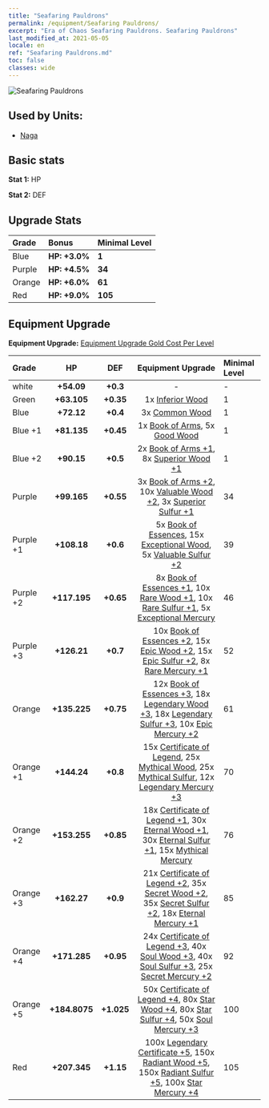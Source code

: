 ```yaml
---
title: "Seafaring Pauldrons"
permalink: /equipment/Seafaring Pauldrons/
excerpt: "Era of Chaos Seafaring Pauldrons. Seafaring Pauldrons"
last_modified_at: 2021-05-05
locale: en
ref: "Seafaring Pauldrons.md"
toc: false
classes: wide
---
```


  ![Seafaring Pauldrons](/images/e/e_6062.png)

## Used by Units:

* [Naga](/units/Naga/) 


## Basic stats
 **Stat 1:** HP

 **Stat 2:** DEF

## Upgrade Stats

  |     Grade    |   Bonus | Minimal Level | 
  |:-------------|:--------|:--------------| 
  | Blue | **HP: +3.0%** | **1** | 
  | Purple | **HP: +4.5%** | **34** | 
  | Orange | **HP: +6.0%** | **61** | 
  | Red | **HP: +9.0%** | **105** | 


## Equipment Upgrade
 **Equipment Upgrade:** [Equipment Upgrade Gold Cost Per Level](/equipment/EquipmentUpgradeCostPerLevel/) 

  |          Grade      | HP | DEF | Equipment Upgrade | Minimal Level |
  |:--------------------|:---------:|:---------:|:----------------:|:--------------|
  | white | **+54.09** | **+0.3** | - | - |
  | Green | **+63.105** | **+0.35** | 1x [Inferior Wood](/Items/mat_1/) | 1 |
  | Blue | **+72.12** | **+0.4** | 3x [Common Wood](/Items/mat_7/) | 1 |
  | Blue +1 | **+81.135** | **+0.45** | 1x [Book of Arms](/Items/mat_18/), 5x [Good Wood](/Items/mat_13/) | 1 |
  | Blue +2 | **+90.15** | **+0.5** | 2x [Book of Arms +1](/Items/mat_25/), 8x [Superior Wood +1](/Items/mat_20/) | 1 |
  | Purple | **+99.165** | **+0.55** | 3x [Book of Arms +2](/Items/mat_32/), 10x [Valuable Wood +2](/Items/mat_27/), 3x [Superior Sulfur +1](/Items/mat_22/) | 34 |
  | Purple +1 | **+108.18** | **+0.6** | 5x [Book of Essences](/Items/mat_39/), 15x [Exceptional Wood](/Items/mat_34/), 5x [Valuable Sulfur +2](/Items/mat_29/) | 39 |
  | Purple +2 | **+117.195** | **+0.65** | 8x [Book of Essences +1](/Items/mat_46/), 10x [Rare Wood +1](/Items/mat_41/), 10x [Rare Sulfur +1](/Items/mat_43/), 5x [Exceptional Mercury](/Items/mat_35/) | 46 |
  | Purple +3 | **+126.21** | **+0.7** | 10x [Book of Essences +2](/Items/mat_53/), 15x [Epic Wood +2](/Items/mat_48/), 15x [Epic Sulfur +2](/Items/mat_50/), 8x [Rare Mercury +1](/Items/mat_42/) | 52 |
  | Orange | **+135.225** | **+0.75** | 12x [Book of Essences +3](/Items/mat_60/), 18x [Legendary Wood +3](/Items/mat_55/), 18x [Legendary Sulfur +3](/Items/mat_57/), 10x [Epic Mercury +2](/Items/mat_49/) | 61 |
  | Orange +1 | **+144.24** | **+0.8** | 15x [Certificate of Legend](/Items/mat_67/), 25x [Mythical Wood](/Items/mat_62/), 25x [Mythical Sulfur](/Items/mat_64/), 12x [Legendary Mercury +3](/Items/mat_56/) | 70 |
  | Orange +2 | **+153.255** | **+0.85** | 18x [Certificate of Legend +1](/Items/mat_74/), 30x [Eternal Wood +1](/Items/mat_69/), 30x [Eternal Sulfur +1](/Items/mat_71/), 15x [Mythical Mercury](/Items/mat_63/) | 76 |
  | Orange +3 | **+162.27** | **+0.9** | 21x [Certificate of Legend +2](/Items/mat_81/), 35x [Secret Wood +2](/Items/mat_76/), 35x [Secret Sulfur +2](/Items/mat_78/), 18x [Eternal Mercury +1](/Items/mat_70/) | 85 |
  | Orange +4 | **+171.285** | **+0.95** | 24x [Certificate of Legend +3](/Items/mat_88/), 40x [Soul Wood +3](/Items/mat_83/), 40x [Soul Sulfur +3](/Items/mat_85/), 25x [Secret Mercury +2](/Items/mat_77/) | 92 |
  | Orange +5 | **+184.8075** | **+1.025** | 50x [Certificate of Legend +4](/Items/mat_95/), 80x [Star Wood +4](/Items/mat_90/), 80x [Star Sulfur +4](/Items/mat_92/), 50x [Soul Mercury +3](/Items/mat_84/) | 100 |
  | Red | **+207.345** | **+1.15** | 100x [Legendary Certificate +5](/Items/mat_102/), 150x [Radiant Wood +5](/Items/mat_97/), 150x [Radiant Sulfur +5](/Items/mat_99/), 100x [Star Mercury +4](/Items/mat_91/) | 105 |

